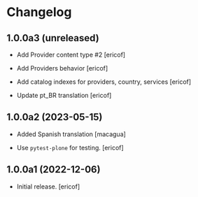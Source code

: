 # Changelog

## 1.0.0a3 (unreleased)

- Add Provider content type #2 [ericof]

- Add Providers behavior [ericof]

- Add catalog indexes for providers, country, services [ericof]

- Update pt_BR translation [ericof]


## 1.0.0a2 (2023-05-15)

- Added Spanish translation [macagua]

- Use `pytest-plone` for testing.
  [ericof]


## 1.0.0a1 (2022-12-06)

- Initial release. [ericof]
